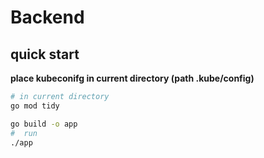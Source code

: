 # Backend

## quick  start

**place kubeconifg in current directory (path .kube/config)**

```bash
# in current directory
go mod tidy

go build -o app
#  run
./app
```

